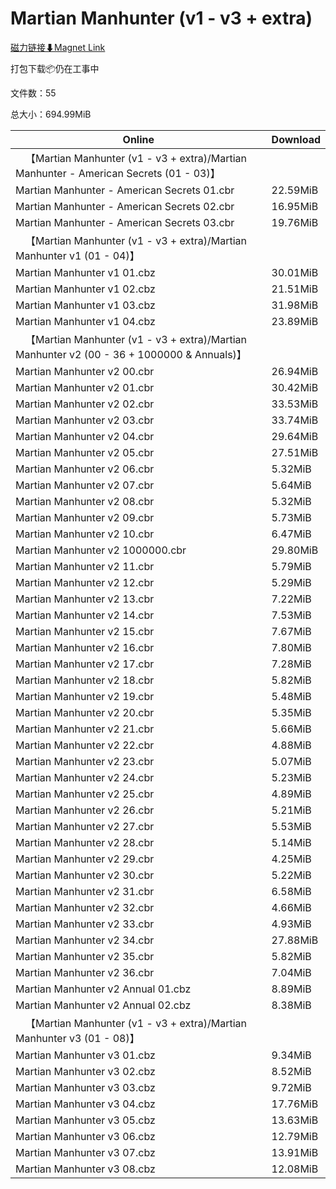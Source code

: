 # Martian Manhunter (v1 - v3 + extra)

[磁力链接⬇Magnet Link](magnet:?xt=urn:btih:01bde96c37f8878b130ca7565c74b3864c95a3dd&dn=Martian%20Manhunter%20%28v1%20-%20v3%20%2B%20extra%29)

打包下载📦仍在工事中

文件数：55

总大小：694.99MiB

Online | Download
--- | ---
&emsp;【Martian Manhunter (v1 - v3 + extra)/Martian Manhunter - American Secrets (01 - 03)】 | 
Martian Manhunter - American Secrets 01.cbr | 22.59MiB
Martian Manhunter - American Secrets 02.cbr | 16.95MiB
Martian Manhunter - American Secrets 03.cbr | 19.76MiB
&emsp;【Martian Manhunter (v1 - v3 + extra)/Martian Manhunter v1 (01 - 04)】 | 
Martian Manhunter v1 01.cbz | 30.01MiB
Martian Manhunter v1 02.cbz | 21.51MiB
Martian Manhunter v1 03.cbz | 31.98MiB
Martian Manhunter v1 04.cbz | 23.89MiB
&emsp;【Martian Manhunter (v1 - v3 + extra)/Martian Manhunter v2 (00 - 36 + 1000000 & Annuals)】 | 
Martian Manhunter v2 00.cbr | 26.94MiB
Martian Manhunter v2 01.cbr | 30.42MiB
Martian Manhunter v2 02.cbr | 33.53MiB
Martian Manhunter v2 03.cbr | 33.74MiB
Martian Manhunter v2 04.cbr | 29.64MiB
Martian Manhunter v2 05.cbr | 27.51MiB
Martian Manhunter v2 06.cbr | 5.32MiB
Martian Manhunter v2 07.cbr | 5.64MiB
Martian Manhunter v2 08.cbr | 5.32MiB
Martian Manhunter v2 09.cbr | 5.73MiB
Martian Manhunter v2 10.cbr | 6.47MiB
Martian Manhunter v2 1000000.cbr | 29.80MiB
Martian Manhunter v2 11.cbr | 5.79MiB
Martian Manhunter v2 12.cbr | 5.29MiB
Martian Manhunter v2 13.cbr | 7.22MiB
Martian Manhunter v2 14.cbr | 7.53MiB
Martian Manhunter v2 15.cbr | 7.67MiB
Martian Manhunter v2 16.cbr | 7.80MiB
Martian Manhunter v2 17.cbr | 7.28MiB
Martian Manhunter v2 18.cbr | 5.82MiB
Martian Manhunter v2 19.cbr | 5.48MiB
Martian Manhunter v2 20.cbr | 5.35MiB
Martian Manhunter v2 21.cbr | 5.66MiB
Martian Manhunter v2 22.cbr | 4.88MiB
Martian Manhunter v2 23.cbr | 5.07MiB
Martian Manhunter v2 24.cbr | 5.23MiB
Martian Manhunter v2 25.cbr | 4.89MiB
Martian Manhunter v2 26.cbr | 5.21MiB
Martian Manhunter v2 27.cbr | 5.53MiB
Martian Manhunter v2 28.cbr | 5.14MiB
Martian Manhunter v2 29.cbr | 4.25MiB
Martian Manhunter v2 30.cbr | 5.22MiB
Martian Manhunter v2 31.cbr | 6.58MiB
Martian Manhunter v2 32.cbr | 4.66MiB
Martian Manhunter v2 33.cbr | 4.93MiB
Martian Manhunter v2 34.cbr | 27.88MiB
Martian Manhunter v2 35.cbr | 5.82MiB
Martian Manhunter v2 36.cbr | 7.04MiB
Martian Manhunter v2 Annual 01.cbz | 8.89MiB
Martian Manhunter v2 Annual 02.cbz | 8.38MiB
&emsp;【Martian Manhunter (v1 - v3 + extra)/Martian Manhunter v3 (01 - 08)】 | 
Martian Manhunter v3 01.cbz | 9.34MiB
Martian Manhunter v3 02.cbz | 8.52MiB
Martian Manhunter v3 03.cbz | 9.72MiB
Martian Manhunter v3 04.cbz | 17.76MiB
Martian Manhunter v3 05.cbz | 13.63MiB
Martian Manhunter v3 06.cbz | 12.79MiB
Martian Manhunter v3 07.cbz | 13.91MiB
Martian Manhunter v3 08.cbz | 12.08MiB